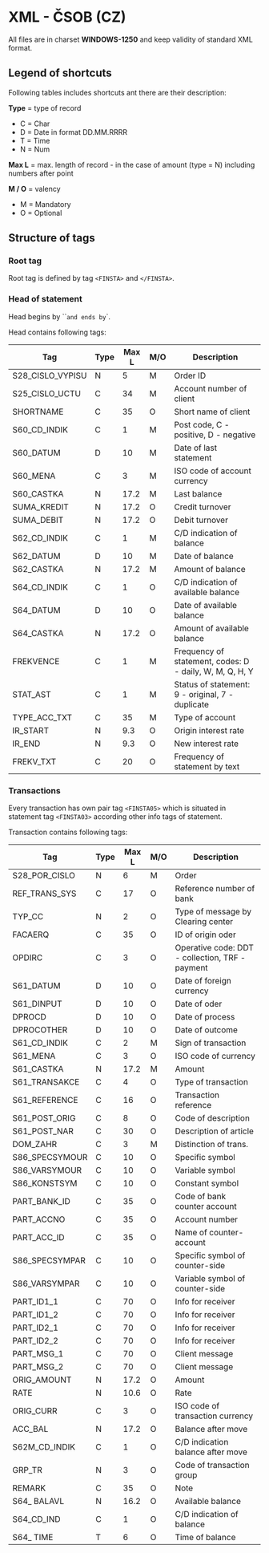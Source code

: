 # XML - ČSOB (CZ)

All files are in charset **WINDOWS-1250** and keep validity of standard XML format.

## Legend of shortcuts

Following tables includes shortcuts ant there are their description:

**Type** = type of record

* C = Char
* D = Date in format DD.MM.RRRR
* T = Time
* N = Num

**Max L** = max. length of record - in the case of amount (type = N) including numbers after point

**M / O** = valency

* M = Mandatory
* O = Optional

## Structure of tags

### Root tag

Root tag is defined by tag `<FINSTA>` and `</FINSTA>`.

### Head of statement

Head begins by ``<FINSTA03>` and ends by `</FINSTA03>`.

Head contains following tags:

Tag | Type | Max L | M/O | Description
----|------|-------|-----|------------
S28_CISLO_VYPISU | N | 5    | M | Order ID
S25_CISLO_UCTU   | C | 34   | M | Account number of client
SHORTNAME        | C | 35   | O | Short name of client
S60_CD_INDIK     | C | 1    | M | Post code, C - positive, D - negative
S60_DATUM        | D | 10   | M | Date of last statement
S60_MENA         | C | 3    | M | ISO code of account currency
S60_CASTKA       | N | 17.2 | M | Last balance
SUMA_KREDIT      | N | 17.2 | O | Credit turnover
SUMA_DEBIT       | N | 17.2 | O | Debit turnover
S62_CD_INDIK     | C | 1    | M | C/D indication of balance
S62_DATUM        | D | 10   | M | Date of balance
S62_CASTKA       | N | 17.2 | M | Amount of balance
S64_CD_INDIK     | C | 1    | O | C/D indication of available balance
S64_DATUM        | D | 10   | O | Date of available balance
S64_CASTKA       | N | 17.2 | O | Amount of available balance
FREKVENCE        | C | 1    | M | Frequency of statement, codes: D - daily, W, M, Q, H, Y
STAT_AST         | C | 1    | M | Status of statement: 9 - original, 7 - duplicate
TYPE_ACC_TXT     | C | 35   | M | Type of account
IR_START         | N | 9.3  | O | Origin interest rate
IR_END           | N | 9.3  | O | New interest rate
FREKV_TXT        | C | 20   | O | Frequency of statement by text


### Transactions

Every transaction has own pair tag `<FINSTA05>` which is situated in statement tag `<FINSTA03>` according other info tags of statement.

Transaction contains following tags:

Tag | Type | Max L | M/O | Description
----|------|-------|-----|------------
S28_POR_CISLO  | N | 6    | M | Order
REF_TRANS_SYS  | C | 17   | O | Reference number of bank
TYP_CC         | N | 2    | O | Type of message by Clearing center
FACAERQ        | C | 35   | O | ID of origin oder
OPDIRC         | C | 3    | O | Operative code: DDT - collection, TRF - payment
S61_DATUM      | D | 10   | O | Date of foreign currency
S61_DINPUT     | D | 10   | O | Date of oder
DPROCD         | D | 10   | O | Date of process
DPROCOTHER     | D | 10   | O | Date of outcome
S61_CD_INDIK   | C | 2    | M | Sign of transaction
S61_MENA       | C | 3    | O | ISO code of currency
S61_CASTKA     | N | 17.2 | M | Amount
S61_TRANSAKCE  | C | 4    | O | Type of transaction
S61_REFERENCE  | C | 16   | O | Transaction reference
S61_POST_ORIG  | C | 8    | O | Code of description
S61_POST_NAR   | C | 30   | O | Description of article
DOM_ZAHR       | C | 3    | M | Distinction of trans.
S86_SPECSYMOUR | C | 10   | O | Specific symbol
S86_VARSYMOUR  | C | 10   | O | Variable symbol
S86_KONSTSYM   | C | 10   | O | Constant symbol
PART_BANK_ID   | C | 35   | O | Code of bank counter account
PART_ACCNO     | C | 35   | O | Account number
PART_ACC_ID    | C | 35   | O | Name of counter-account
S86_SPECSYMPAR | C | 10   | O | Specific symbol of counter-side
S86_VARSYMPAR  | C | 10   | O | Variable symbol of counter-side
PART_ID1_1     | C | 70   | O | Info for receiver
PART_ID1_2     | C | 70   | O | Info for receiver
PART_ID2_1     | C | 70   | O | Info for receiver
PART_ID2_2     | C | 70   | O | Info for receiver
PART_MSG_1     | C | 70   | O | Client message
PART_MSG_2     | C | 70   | O | Client message
ORIG_AMOUNT    | N | 17.2 | O | Amount
RATE           | N | 10.6 | O | Rate
ORIG_CURR      | C | 3    | O | ISO code of transaction currency
ACC_BAL        | N | 17.2 | O | Balance after move
S62M_CD_INDIK  | C | 1    | O | C/D indication balance after move
GRP_TR         | N | 3    | O | Code of transaction group
REMARK         | C | 35   | O | Note
S64_ BALAVL    | N | 16.2 | O | Available balance
S64_CD_IND     | C | 1    | O | C/D indication of balance
S64_ TIME      | T | 6    | O | Time of balance